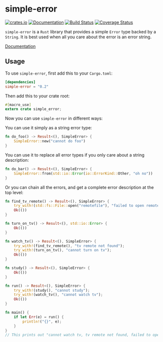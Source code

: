 # simple-error

[![crates.io](http://meritbadge.herokuapp.com/simple-error)](https://crates.io/crates/simple-error)
[![Documentation](https://docs.rs/simple-error/badge.svg)](https://docs.rs/simple-error/)
[![Build Status](https://travis-ci.org/WiSaGaN/simple-error.svg?branch=master)](https://travis-ci.org/WiSaGaN/simple-error)
[![Coverage Status](https://coveralls.io/repos/github/WiSaGaN/simple-error/badge.svg?branch=master)](https://coveralls.io/github/WiSaGaN/simple-error?branch=master)

`simple-error` is a `Rust` library that provides a simple `Error` type backed by a `String`. It is best used when all you care about the error is an error string.

[Documentation](https://docs.rs/simple-error/)

## Usage

To use `simple-error`, first add this to your `Cargo.toml`:

```toml
[dependencies]
simple-error = "0.2"
```

Then add this to your crate root:

```rust
#[macro_use]
extern crate simple_error;
```

Now you can use `simple-error` in different ways:

You can use it simply as a string error type:

```rust
fn do_foo() -> Result<(), SimpleError> {
    SimpleError::new("cannot do foo")
}
```

You can use it to replace all error types if you only care about a string description:

```rust
fn do_bar() -> Result<(), SimpleError> {
    SimpleError::from(std::io::Error(io::ErrorKind::Other, "oh no"))
}
```

Or you can chain all the errors, and get a complete error description at the top level:

```rust
fn find_tv_remote() -> Result<(), SimpleError> {
    try_with!(std::fs::File::open("remotefile"), "failed to open remote file");
    Ok(())
}

fn turn_on_tv() -> Result<(), std::io::Error> {
    Ok(())
}

fn watch_tv() -> Result<(), SimpleError> {
    try_with!(find_tv_remote(), "tv remote not found");
    try_with!(turn_on_tv(), "cannot turn on tv");
    Ok(())
}

fn study() -> Result<(), SimpleError> {
    Ok(())
}

fn run() -> Result<(), SimpleError> {
    try_with!(study(), "cannot study");
    try_with!(watch_tv(), "cannot watch tv");
    Ok(())
}

fn main() {
    if let Err(e) = run() {
        println!("{}", e);
    }
}
// This prints out "cannot watch tv, tv remote not found, failed to open remote file, Text file busy" if the error is text file busy.
```
